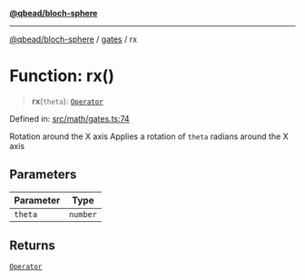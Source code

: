 [**@qbead/bloch-sphere**](../../../../index.md)

***

[@qbead/bloch-sphere](../../../../index.md) / [gates](../index.md) / rx

# Function: rx()

> **rx**(`theta`): [`Operator`](../../../../classes/Operator.md)

Defined in: [src/math/gates.ts:74](https://github.com/qbead/bloch-sphere/blob/7e0f69cf2dad7ff45291f70228526b02e73614bb/src/math/gates.ts#L74)

Rotation around the X axis
Applies a rotation of `theta` radians around the X axis

## Parameters

| Parameter | Type |
| ------ | ------ |
| `theta` | `number` |

## Returns

[`Operator`](../../../../classes/Operator.md)

